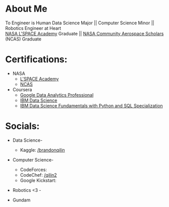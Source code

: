 # About Me
To Engineer is Human
Data Science Major || Computer Science Minor || Robotics Engineer at Heart <br>
[NASA L'SPACE Academy](https://sservi.nasa.gov/articles/join-nasas-lspace-virtual-academy/) Graduate || [NASA Community Aerospace Scholars](https://www.nasa.gov/stem/murep/projects/ncas.html) (NCAS) Graduate


# Certifications:
- NASA
  - [L'SPACE Academy](https://imgur.com/a/TFT0v4r)
  - [NCAS]()
- Coursera
  - [Google Data Analytics Professional](https://www.coursera.org/account/accomplishments/specialization/certificate/MDXJBMXLWL5Z)
  - [IBM Data Science](https://www.coursera.org/account/accomplishments/specialization/certificate/QYBRXGZH56UF)
  - [IBM Data Science Fundamentals with Python and SQL Specialization](https://www.coursera.org/account/accomplishments/specialization/certificate/V7YGTABKYYJD)   


# Socials:
- Data Science-
  - Kaggle: [/brandonqilin](https://www.kaggle.com/brandonqilin)

- Computer Science-
  - CodeForces:
  - CodeChef: [/qilin2](https://www.codechef.com/users/qilin)
  - Google Kickstart: 
 
 
 - Robotics <3 -
  - Gundam 

